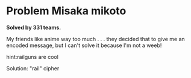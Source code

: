 Problem Misaka mikoto
=======
**Solved by 331 teams.**

My friends like anime way too much . . . they decided that to give me an encoded message, but I can't solve it because I'm not a weeb!

hint:railguns are cool


Solution: "rail" cipher